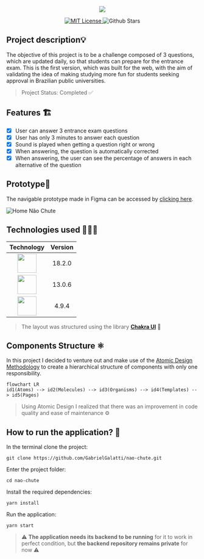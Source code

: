 <p align="center">
  <img src="https://lh3.googleusercontent.com/jCDzmiO_lhWfIaA4XNH0d__TLPWJl-lr1h-u1sUe5WOBtESaY-8l5A-HnqN_xI81QA6DTMPONI_gt3VGqn53oKKZ8D-UHnvHNYkD3H51Ru3wi4WFdJzxZyhwZAFrYW2gEr5Wvpip=w300" />
</p>

<p align="center">
  <a href="https://github.com/GabrielGalatti/nao-chute/blob/master/LICENSE">
    <img alt="MIT License" src="https://img.shields.io/github/license/GabrielGalatti/nao-chute"/>
  </a>
  <img alt="Github Stars" src="https://badgen.net/github/stars/GabrielGalatti/nao-chute" />
</p>

## Project description💡
The objective of this project is to be a challenge composed of 3 questions, which are updated daily, so that students can prepare for the entrance exam. This is the first version, which was built for the web, with the aim of validating the idea of making studying more fun for students seeking approval in Brazilian public universities.

> Project Status: Completed ✅ 

## Features 🏗️

- [X] User can answer 3 entrance exam questions
- [X] User has only 3 minutes to answer each question
- [X] Sound is played when getting a question right or wrong
- [X] When answering, the question is automatically corrected
- [X] When answering, the user can see the percentage of answers in each alternative of the question

## Prototype🧪

The navigable prototype made in Figma can be accessed by [clicking here](https://www.figma.com/proto/F7I0FEUnjvxIuyVMLkcTj4/N%C3%A3o-Chute---MVP-v1?node-id=301:2&scaling=contain&page-id=0:1&starting-point-node-id=301:2).

![Home Não Chute](https://lh3.googleusercontent.com/zwEp3qEninWZCFyPPGG2Uy7kLyZqtXT-dZ6pQcUj_sBluU1jkfrcUisIG2ll4MsC_uuKg5Xfx-2j99ZwPPMGA4uhXpUykNm4zDmWrpDry1HW2j8VpUkK3TP5INaf2ynBQRXGcNgs=w00)

## Technologies used 🧑🏽‍💻

| Technology | Version |
|:---:|:---:|
|  <img src="https://cdn.jsdelivr.net/gh/devicons/devicon/icons/react/react-original-wordmark.svg" height="50px"/>| 18.2.0 |
|<img src="https://cdn.jsdelivr.net/gh/devicons/devicon/icons/nextjs/nextjs-original-wordmark.svg" height="50px"/>| 13.0.6 |
|<img src="https://cdn.jsdelivr.net/gh/devicons/devicon/icons/typescript/typescript-original.svg" height="50px"/>| 4.9.4 |

> The layout was structured using the library **[Chakra UI](https://chakra-ui.com/)** 💛

## Components Structure ⚛️
 
In this project I decided to venture out and make use of the [Atomic Design Methodology](https://atomicdesign.bradfrost.com/chapter-2/) to create a hierarchical structure of components with only one responsibility.

```mermaid 
flowchart LR
id1(Atoms) --> id2(Molecules) --> id3(Organisms) --> id4(Templates) --> id5(Pages)
 ```

> Using Atomic Design I realized that there was an improvement in code quality and ease of maintenance  ⚙️

## How to run the application? 🚀

In the terminal clone the project:

    git clone https://github.com/GabrielGalatti/nao-chute.git

Enter the project folder:

    cd nao-chute

Install the required dependencies:

    yarn install

Run the application:

    yarn start

> ⚠️ **The application needs its backend to be running** for it to work in perfect condition, but **the backend repository remains private** for now ⚠️
